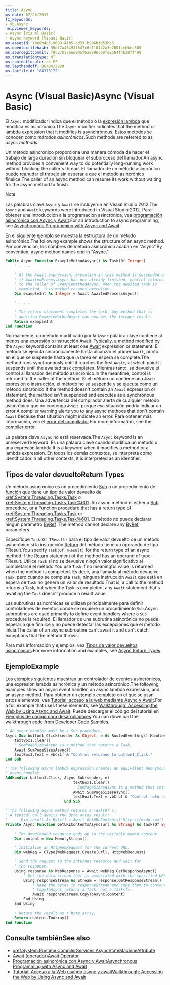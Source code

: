```yaml
---
title: Async
ms.date: 07/20/2015
f1_keywords:
- vb.Async
helpviewer_keywords:
- Async [Visual Basic]
- Async keyword [Visual Basic]
ms.assetid: 1be8b4b5-9689-41b5-bd33-b906bfd53bc5
ms.openlocfilehash: 35df7a464937647c6d110142a3e2801cebbea505
ms.sourcegitcommit: f8c270376ed905f6a8896ce0fe25b4f4b38ff498
ms.translationtype: MT
ms.contentlocale: es-ES
ms.lasthandoff: 06/04/2020
ms.locfileid: "84373172"
---
```

# <a name="async-visual-basic"></a><span data-ttu-id="235a9-102">Async (Visual Basic)</span><span class="sxs-lookup"><span data-stu-id="235a9-102">Async (Visual Basic)</span></span>

<span data-ttu-id="235a9-103">El `Async` modificador indica que el método o la [expresión lambda](../../programming-guide/language-features/procedures/lambda-expressions.md) que modifica es asincrónico.</span><span class="sxs-lookup"><span data-stu-id="235a9-103">The `Async` modifier indicates that the method or [lambda expression](../../programming-guide/language-features/procedures/lambda-expressions.md) that it modifies is asynchronous.</span></span> <span data-ttu-id="235a9-104">Estos métodos se conocen como *métodos asincrónicos*.</span><span class="sxs-lookup"><span data-stu-id="235a9-104">Such methods are referred to as *async methods*.</span></span>

<span data-ttu-id="235a9-105">Un método asincrónico proporciona una manera cómoda de hacer el trabajo de larga duración sin bloquear el subproceso del llamador.</span><span class="sxs-lookup"><span data-stu-id="235a9-105">An async method provides a convenient way to do potentially long-running work without blocking the caller's thread.</span></span> <span data-ttu-id="235a9-106">El llamador de un método asincrónico puede reanudar el trabajo sin esperar a que el método asincrónico finalice.</span><span class="sxs-lookup"><span data-stu-id="235a9-106">The caller of an async method can resume its work without waiting for the async method to finish.</span></span>

> [!NOTE]
> <span data-ttu-id="235a9-107">Las palabras clave `Async` y `Await` se incluyeron en Visual Studio 2012.</span><span class="sxs-lookup"><span data-stu-id="235a9-107">The `Async` and `Await` keywords were introduced in Visual Studio 2012.</span></span> <span data-ttu-id="235a9-108">Para obtener una introducción a la programación asincrónica, vea [programación asincrónica con Async y Await](../../programming-guide/concepts/async/index.md).</span><span class="sxs-lookup"><span data-stu-id="235a9-108">For an introduction to async programming, see [Asynchronous Programming with Async and Await](../../programming-guide/concepts/async/index.md).</span></span>

<span data-ttu-id="235a9-109">En el siguiente ejemplo se muestra la estructura de un método asincrónico.</span><span class="sxs-lookup"><span data-stu-id="235a9-109">The following example shows the structure of an async method.</span></span> <span data-ttu-id="235a9-110">Por convención, los nombres de método asincrónico acaban en “Async”.</span><span class="sxs-lookup"><span data-stu-id="235a9-110">By convention, async method names end in "Async."</span></span>

```vb
Public Async Function ExampleMethodAsync() As Task(Of Integer)
    ' . . .

    ' At the Await expression, execution in this method is suspended and,
    ' if AwaitedProcessAsync has not already finished, control returns
    ' to the caller of ExampleMethodAsync. When the awaited task is
    ' completed, this method resumes execution.
    Dim exampleInt As Integer = Await AwaitedProcessAsync()

    ' . . .

    ' The return statement completes the task. Any method that is
    ' awaiting ExampleMethodAsync can now get the integer result.
    Return exampleInt
End Function
```

<span data-ttu-id="235a9-111">Normalmente, un método modificado por la `Async` palabra clave contiene al menos una expresión o instrucción [Await](async.md) .</span><span class="sxs-lookup"><span data-stu-id="235a9-111">Typically, a method modified by the `Async` keyword contains at least one [Await](async.md) expression or statement.</span></span> <span data-ttu-id="235a9-112">El método se ejecuta sincrónicamente hasta alcanzar el primer `Await`, punto en el que se suspende hasta que la tarea en espera se complete.</span><span class="sxs-lookup"><span data-stu-id="235a9-112">The method runs synchronously until it reaches the first `Await`, at which point it suspends until the awaited task completes.</span></span> <span data-ttu-id="235a9-113">Mientras tanto, se devuelve el control al llamador del método asincrónico.</span><span class="sxs-lookup"><span data-stu-id="235a9-113">In the meantime, control is returned to the caller of the method.</span></span> <span data-ttu-id="235a9-114">Si el método no contiene una `Await` expresión o instrucción, el método no se suspende y se ejecuta como un método sincrónico.</span><span class="sxs-lookup"><span data-stu-id="235a9-114">If the method doesn't contain an `Await` expression or statement, the method isn't suspended and executes as a synchronous method does.</span></span> <span data-ttu-id="235a9-115">Una advertencia del compilador alerta de cualquier método asincrónico que no contenga `Await`, porque esa situación podría indicar un error.</span><span class="sxs-lookup"><span data-stu-id="235a9-115">A compiler warning alerts you to any async methods that don't contain `Await` because that situation might indicate an error.</span></span> <span data-ttu-id="235a9-116">Para obtener más información, vea el [error del compilador](../error-messages/bc42358.md).</span><span class="sxs-lookup"><span data-stu-id="235a9-116">For more information, see the [compiler error](../error-messages/bc42358.md).</span></span>

<span data-ttu-id="235a9-117">La palabra clave `Async` no está reservada.</span><span class="sxs-lookup"><span data-stu-id="235a9-117">The `Async` keyword is an unreserved keyword.</span></span> <span data-ttu-id="235a9-118">Es una palabra clave cuando modifica un método o una expresión lambda.</span><span class="sxs-lookup"><span data-stu-id="235a9-118">It is a keyword when it modifies a method or a lambda expression.</span></span> <span data-ttu-id="235a9-119">En todos los demás contextos, se interpreta como identificador.</span><span class="sxs-lookup"><span data-stu-id="235a9-119">In all other contexts, it is interpreted as an identifier.</span></span>

## <a name="return-types"></a><span data-ttu-id="235a9-120">Tipos de valor devuelto</span><span class="sxs-lookup"><span data-stu-id="235a9-120">Return Types</span></span>

<span data-ttu-id="235a9-121">Un método asincrónico es un procedimiento [Sub](../../programming-guide/language-features/procedures/sub-procedures.md) o un procedimiento de [función](../../programming-guide/language-features/procedures/function-procedures.md) que tiene un tipo de valor devuelto de <xref:System.Threading.Tasks.Task> o <xref:System.Threading.Tasks.Task%601> .</span><span class="sxs-lookup"><span data-stu-id="235a9-121">An async method is either a [Sub](../../programming-guide/language-features/procedures/sub-procedures.md) procedure, or a [Function](../../programming-guide/language-features/procedures/function-procedures.md) procedure that has a return type of <xref:System.Threading.Tasks.Task> or <xref:System.Threading.Tasks.Task%601>.</span></span> <span data-ttu-id="235a9-122">El método no puede declarar ningún parámetro [ByRef](byref.md) .</span><span class="sxs-lookup"><span data-stu-id="235a9-122">The method cannot declare any [ByRef](byref.md) parameters.</span></span>

<span data-ttu-id="235a9-123">Especifique `Task(Of TResult)` para el tipo de valor devuelto de un método asincrónico si la instrucción [Return](../statements/return-statement.md) del método tiene un operando de tipo TResult.</span><span class="sxs-lookup"><span data-stu-id="235a9-123">You specify `Task(Of TResult)` for the return type of an async method if the [Return](../statements/return-statement.md) statement of the method has an operand of type TResult.</span></span> <span data-ttu-id="235a9-124">Utilice `Task` si no se devuelve ningún valor significativo al completarse el método.</span><span class="sxs-lookup"><span data-stu-id="235a9-124">You use `Task` if no meaningful value is returned when the method is completed.</span></span> <span data-ttu-id="235a9-125">Es decir, una llamada al método devuelve `Task`, pero cuando se completa `Task`, ninguna instrucción `Await` que está en espera de `Task` no genera un valor de resultado.</span><span class="sxs-lookup"><span data-stu-id="235a9-125">That is, a call to the method returns a `Task`, but when the `Task` is completed, any `Await` statement that's awaiting the `Task` doesn’t produce a result value.</span></span>

<span data-ttu-id="235a9-126">Las subrutinas asincrónicas se utilizan principalmente para definir controladores de eventos donde se requiere un procedimiento `Sub`.</span><span class="sxs-lookup"><span data-stu-id="235a9-126">Async subroutines are used primarily to define event handlers where a `Sub` procedure is required.</span></span> <span data-ttu-id="235a9-127">El llamador de una subrutina asincrónica no puede esperar a que finalice y no puede detectar las excepciones que el método inicia.</span><span class="sxs-lookup"><span data-stu-id="235a9-127">The caller of an async subroutine can't await it and can't catch exceptions that the method throws.</span></span>

<span data-ttu-id="235a9-128">Para más información y ejemplos, vea [Tipos de valor devueltos asincrónicos](../../programming-guide/concepts/async/async-return-types.md).</span><span class="sxs-lookup"><span data-stu-id="235a9-128">For more information and examples, see [Async Return Types](../../programming-guide/concepts/async/async-return-types.md).</span></span>

## <a name="example"></a><span data-ttu-id="235a9-129">Ejemplo</span><span class="sxs-lookup"><span data-stu-id="235a9-129">Example</span></span>

<span data-ttu-id="235a9-130">Los ejemplos siguientes muestran un controlador de eventos asincrónicos, una expresión lambda asincrónica y un método asincrónico.</span><span class="sxs-lookup"><span data-stu-id="235a9-130">The following examples show an async event handler, an async lambda expression, and an async method.</span></span> <span data-ttu-id="235a9-131">Para obtener un ejemplo completo en el que se usan estos elementos, vea [Tutorial: acceso a la web mediante Async y Await](../../programming-guide/concepts/async/walkthrough-accessing-the-web-by-using-async-and-await.md).</span><span class="sxs-lookup"><span data-stu-id="235a9-131">For a full example that uses these elements, see [Walkthrough: Accessing the Web by Using Async and Await](../../programming-guide/concepts/async/walkthrough-accessing-the-web-by-using-async-and-await.md).</span></span> <span data-ttu-id="235a9-132">Puede descargar el código del tutorial en [Ejemplos de código para desarrolladores](https://code.msdn.microsoft.com/Async-Sample-Accessing-the-9c10497f).</span><span class="sxs-lookup"><span data-stu-id="235a9-132">You can download the walkthrough code from [Developer Code Samples](https://code.msdn.microsoft.com/Async-Sample-Accessing-the-9c10497f).</span></span>

```vb
' An event handler must be a Sub procedure.
Async Sub button1_Click(sender As Object, e As RoutedEventArgs) Handles button1.Click
    textBox1.Clear()
    ' SumPageSizesAsync is a method that returns a Task.
    Await SumPageSizesAsync()
    textBox1.Text = vbCrLf & "Control returned to button1_Click."
End Sub

' The following async lambda expression creates an equivalent anonymous
' event handler.
AddHandler button1.Click, Async Sub(sender, e)
                              textBox1.Clear()
                              ' SumPageSizesAsync is a method that returns a Task.
                              Await SumPageSizesAsync()
                              textBox1.Text = vbCrLf & "Control returned to button1_Click."
                          End Sub

' The following async method returns a Task(Of T).
' A typical call awaits the Byte array result:
'      Dim result As Byte() = Await GetURLContents("https://msdn.com")
Private Async Function GetURLContentsAsync(url As String) As Task(Of Byte())

    ' The downloaded resource ends up in the variable named content.
    Dim content = New MemoryStream()

    ' Initialize an HttpWebRequest for the current URL.
    Dim webReq = CType(WebRequest.Create(url), HttpWebRequest)

    ' Send the request to the Internet resource and wait for
    ' the response.
    Using response As WebResponse = Await webReq.GetResponseAsync()
        ' Get the data stream that is associated with the specified URL.
        Using responseStream As Stream = response.GetResponseStream()
            ' Read the bytes in responseStream and copy them to content.
            ' CopyToAsync returns a Task, not a Task<T>.
            Await responseStream.CopyToAsync(content)
        End Using
    End Using

    ' Return the result as a byte array.
    Return content.ToArray()
End Function
```

## <a name="see-also"></a><span data-ttu-id="235a9-133">Consulte también</span><span class="sxs-lookup"><span data-stu-id="235a9-133">See also</span></span>

- <xref:System.Runtime.CompilerServices.AsyncStateMachineAttribute>
- [<span data-ttu-id="235a9-134">Await (operador)</span><span class="sxs-lookup"><span data-stu-id="235a9-134">Await Operator</span></span>](../operators/await-operator.md)
- [<span data-ttu-id="235a9-135">Programación asincrónica con Async y Await</span><span class="sxs-lookup"><span data-stu-id="235a9-135">Asynchronous Programming with Async and Await</span></span>](../../programming-guide/concepts/async/index.md)
- [<span data-ttu-id="235a9-136">Tutorial: Acceso a la Web usando async y await</span><span class="sxs-lookup"><span data-stu-id="235a9-136">Walkthrough: Accessing the Web by Using Async and Await</span></span>](../../programming-guide/concepts/async/walkthrough-accessing-the-web-by-using-async-and-await.md)
